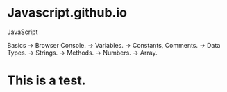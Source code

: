 # Javascript.github.io
JavaScript 

Basics
-> Browser Console.
-> Variables.
-> Constants, Comments.
-> Data Types.
-> Strings.
-> Methods.
-> Numbers.
-> Array.

<html>
  <body>
    <h1>This is a test.</h1>
  </body>
</html>
